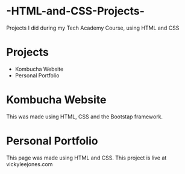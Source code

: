 # -HTML-and-CSS-Projects-
Projects I did during my Tech Academy Course, using HTML and CSS
# Projects
* Kombucha Website
* Personal Portfolio

# Kombucha Website
This was made using HTML, CSS and the Bootstap framework. 
# Personal Portfolio
This page was made using HTML and CSS. This project is live at vickyleejones.com
